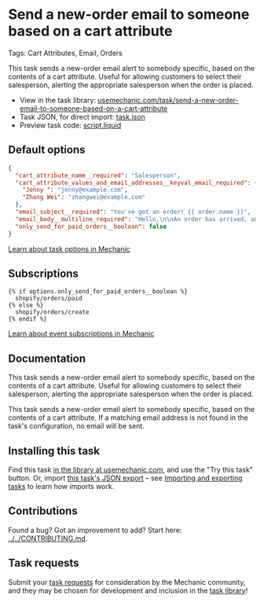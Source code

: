 # Send a new-order email to someone based on a cart attribute

Tags: Cart Attributes, Email, Orders

This task sends a new-order email alert to somebody specific, based on the contents of a cart attribute. Useful for allowing customers to select their salesperson, alerting the appropriate salesperson when the order is placed.

* View in the task library: [usemechanic.com/task/send-a-new-order-email-to-someone-based-on-a-cart-attribute](https://usemechanic.com/task/send-a-new-order-email-to-someone-based-on-a-cart-attribute)
* Task JSON, for direct import: [task.json](../../tasks/send-a-new-order-email-to-someone-based-on-a-cart-attribute.json)
* Preview task code: [script.liquid](./script.liquid)

## Default options

```json
{
  "cart_attribute_name__required": "Salesperson",
  "cart_attribute_values_and_email_addresses__keyval_email_required": {
    "Jenny ": "jenny@example.com",
    "Zhang Wei": "zhangwei@example.com"
  },
  "email_subject__required": "You've got an order! {{ order.name }}",
  "email_body__multiline_required": "Hello,\n\nAn order has arrived, and it's assigned to you.\n\nhttps://{{ shop.domain }}/admin/orders/{{ order.id }}\n\nThanks,\n{{ shop.name }}",
  "only_send_for_paid_orders__boolean": false
}
```

[Learn about task options in Mechanic](https://docs.usemechanic.com/article/471-task-options)

## Subscriptions

```liquid
{% if options.only_send_for_paid_orders__boolean %}
  shopify/orders/paid
{% else %}
  shopify/orders/create
{% endif %}
```

[Learn about event subscriptions in Mechanic](https://docs.usemechanic.com/article/408-subscriptions)

## Documentation

This task sends a new-order email alert to somebody specific, based on the contents of a cart attribute. Useful for allowing customers to select their salesperson, alerting the appropriate salesperson when the order is placed.

This task sends a new-order email alert to somebody specific, based on the contents of a cart attribute. If a matching email address is not found in the task's configuration, no email will be sent.

## Installing this task

Find this task [in the library at usemechanic.com](https://usemechanic.com/task/send-a-new-order-email-to-someone-based-on-a-cart-attribute), and use the "Try this task" button. Or, import [this task's JSON export](../../tasks/send-a-new-order-email-to-someone-based-on-a-cart-attribute.json) – see [Importing and exporting tasks](https://docs.usemechanic.com/article/505-importing-and-exporting-tasks) to learn how imports work.

## Contributions

Found a bug? Got an improvement to add? Start here: [../../CONTRIBUTING.md](../../CONTRIBUTING.md).

## Task requests

Submit your [task requests](https://mechanic.canny.io/task-requests) for consideration by the Mechanic community, and they may be chosen for development and inclusion in the [task library](https://tasks.mechanic.dev/)!
